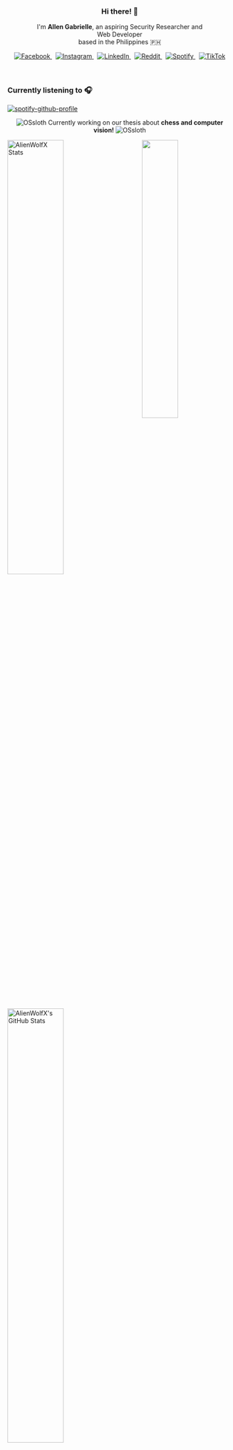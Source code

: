 <!-- AlienWolfX -->
<div align="center">
  <!-- Profile Banner -->
<!--   <img src="assets/banner.png" alt="Banner" /> -->
  
  <!-- Introduction -->
  <div>
    <h3>Hi there! 👋</h3>
    <p>
      I'm <strong>Allen Gabrielle</strong>, an aspiring Security Researcher and<br/>
      Web Developer<br/>
      based in the Philippines 🇵🇭
    </p>
  </div>

  <!-- Social Media Badges -->
  <div>
    <a href="https://facebook.com/cruizallen">
      <img src="https://img.shields.io/badge/Facebook-%231877F2.svg?logo=Facebook&logoColor=white" alt="Facebook"/>
    </a>&nbsp;
    <a href="https://instagram.com/cruizallen">
      <img src="https://img.shields.io/badge/Instagram-%23E4405F.svg?logo=Instagram&logoColor=white" alt="Instagram"/>
    </a>&nbsp;
    <a href="https://www.linkedin.com/in/cruizallen">
      <img src="https://img.shields.io/badge/LinkedIn-0A66C2?logo=linkedin&logoColor=white" alt="LinkedIn"/>
    </a>&nbsp;
    <a href="https://www.reddit.com/user/AlienWolfX05">
      <img src="https://img.shields.io/badge/Reddit-FF4500?logo=reddit&logoColor=white" alt="Reddit"/>
    </a>&nbsp;
    <a href="https://open.spotify.com/user/eui8z7q3mzgrl6ogni10r05f6">
      <img src="https://img.shields.io/badge/Spotify-1ED760?logo=spotify&logoColor=white" alt="Spotify"/>
    </a>&nbsp;
    <a href="https://www.tiktok.com/@cruizallen">
      <img src="https://img.shields.io/badge/TikTok-black?logo=tiktok&logoColor=white" alt="TikTok"/>
    </a>
  </div>
</div>

<br />
<br />

### Currently listening to 🎧

<div align="left">

[![spotify-github-profile](https://spotify-github-profile.kittinanx.com/api/view?uid=eui8z7q3mzgrl6ogni10r05f6&cover_image=true&theme=novatorem&show_offline=true&background_color=121212&interchange=false&bar_color=fb8c00&bar_color_cover=false)](https://spotify-github-profile.kittinanx.com/api/view?uid=eui8z7q3mzgrl6ogni10r05f6&redirect=true)

</div>

<div align="center">

![OSsloth](https://git.io/OSsloth) Currently working on our thesis about **chess and computer vision!** ![OSsloth](https://git.io/OSsloth)

</div>

<img width="40%" align="right" src="https://i.imgur.com/L9apCTO.png"/> 

<img width="50%" src="https://gh-readme-profile.vercel.app/api?username=AlienWolfX&theme=dark&hide_border=true&icon_color=FB8C00&hide_stroke=true&title=Stats&text_color=FEFEFE&username_color=FB8C00&photo_quality=90%" alt="AlienWolfX Stats" />

<img width="50%" src="https://nirzak-streak-stats.vercel.app?user=AlienWolfX&theme=dark&hide_border=true" alt="AlienWolfX's GitHub Stats" />

<br />


[![Ashutosh's github activity graph](https://github-readme-activity-graph.vercel.app/graph?username=AlienWolfX&hide_border=true&custom_title=Activity%20Graph&line=FB8C00&color=ffffff&theme=react-dark)](https://github.com/AlienWolfX)

<div align="center">

<!--START_SECTION:waka-->
![Profile Views](http://img.shields.io/badge/Profile%20Views-170-blue)

📊 **This Week I Spent My Time On** 

```text
🕑︎ Time Zone: Asia/Manila

💬 Programming Languages: 
JavaScript               22 hrs 58 mins      ████████████████░░░░░░░░░   64.09 % 
Python                   4 hrs 11 mins       ███░░░░░░░░░░░░░░░░░░░░░░   11.71 % 
Blade Template           4 hrs 6 mins        ███░░░░░░░░░░░░░░░░░░░░░░   11.46 % 
PHP                      2 hrs 9 mins        ██░░░░░░░░░░░░░░░░░░░░░░░   06.02 % 
JSON                     54 mins             █░░░░░░░░░░░░░░░░░░░░░░░░   02.56 % 

🔥 Editors: 
VS Code                  35 hrs 51 mins      █████████████████████████   100.00 % 

🐱‍💻 Projects: 
SSLSIRLIC                30 hrs 41 mins      █████████████████████░░░░   85.59 % 
CSU-RFID-PYQT6           2 hrs 24 mins       ██░░░░░░░░░░░░░░░░░░░░░░░   06.70 % 
loc_json                 1 hr 30 mins        █░░░░░░░░░░░░░░░░░░░░░░░░   04.19 % 
thesis-chess             55 mins             █░░░░░░░░░░░░░░░░░░░░░░░░   02.58 % 
SSLSIRLICS-Frontend      17 mins             ░░░░░░░░░░░░░░░░░░░░░░░░░   00.82 % 

💻 Operating System: 
Windows                  35 hrs 51 mins      █████████████████████████   100.00 % 
```


 Last Updated on 31/03/2025 16:25:16 UTC
<!--END_SECTION:waka-->

</div>
